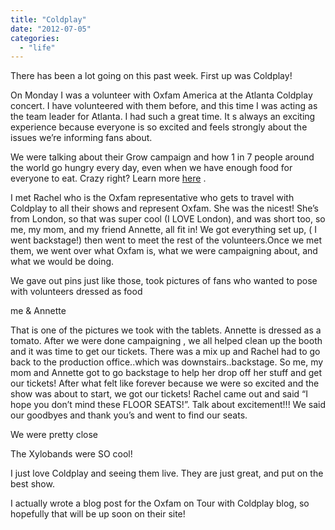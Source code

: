 ```yaml
---
title: "Coldplay"
date: "2012-07-05"
categories: 
  - "life"
---
```


There has been a lot going on this past week. First up was Coldplay!

On Monday I was a volunteer with Oxfam America at the Atlanta Coldplay concert. I have volunteered with them before, and this time I was acting as the team leader for Atlanta. I had such a great time. It s always an exciting experience because everyone is so excited and feels strongly about the issues we’re informing fans about.

We were talking about their Grow campaign and how 1 in 7 people around the world go hungry every day, even when we have enough food for everyone to eat. Crazy right? Learn more [here](http://www.oxfamamerica.org/campaigns/food-justice "Oxfam Grow") .

I met Rachel who is the Oxfam representative who gets to travel with Coldplay to all their shows and represent Oxfam. She was the nicest! She’s from London, so that was super cool (I LOVE London), and was short too, so me, my mom, and my friend Annette, all fit in! We got everything set up, ( I went backstage!) then went to meet the rest of the volunteers.Once we met them, we went over what Oxfam is, what we were campaigning about, and what we would be doing.

We gave out pins just like those, took pictures of fans who wanted to pose with volunteers dressed as food

me & Annette

That is one of the pictures we took with the tablets. Annette is dressed as a tomato. After we were done campaigning , we all helped clean up the booth and it was time to get our tickets. There was a mix up and Rachel had to go back to the production office..which was downstairs..backstage. So me, my mom and Annette got to go backstage to help her drop off her stuff and get our tickets! After what felt like forever because we were so excited and the show was about to start, we got our tickets! Rachel came out and said “I hope you don’t mind these FLOOR SEATS!”. Talk about excitement!!! We said our goodbyes and thank you’s and went to find our seats.

We were pretty close 

The Xylobands were SO cool!

I just love Coldplay and seeing them live. They are just great, and put on the best show.

I actually wrote a blog post for the Oxfam on Tour with Coldplay blog, so hopefully that will be up soon on their site!

